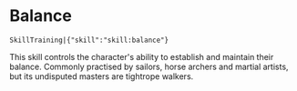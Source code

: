 # Balance

`SkillTraining|{"skill":"skill:balance"}`

This skill controls the character's ability to establish and maintain their balance. Commonly practised by sailors, horse archers and martial artists, but its undisputed masters are tightrope walkers.
